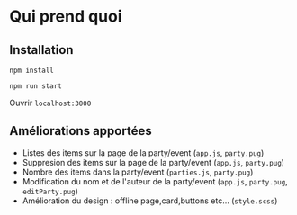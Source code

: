 # Qui prend quoi

## Installation

`npm install`

`npm run start`

Ouvrir `localhost:3000`

## Améliorations apportées

- Listes des items sur la page de la party/event (`app.js`, `party.pug`)
- Suppresion des items sur la page de la party/event (`app.js`, `party.pug`)
- Nombre des items dans la party/event (`parties.js`, `party.pug`)
- Modification du nom et de l'auteur de la party/event (`app.js`, `party.pug`, `editParty.pug`)
- Amélioration du design : offline page,card,buttons etc... (`style.scss`)

<!-- ## Article personnel

### Sujet : à completer

Le sujet peut être :

- une web api explorée (même en partie)
- un outil ou technique lié à la performance, l'amélioration progressive, l'accessibilité
- une technique liée aux PWA ou aux service workers
- un outil de développement (package npm, devtool...)

Ce n'est pas une liste exhaustive, demandez en cas de doute.

Plan en cas de panne d'inspiration :

- Description du sujet choisi (sa définition, son but...)
- Exemple d'utitlisation ou d'implémentation (bout de code si pertinent, capture d'écran...)
- Conclusion : avantages, inconvénients et cas d'usage -->
